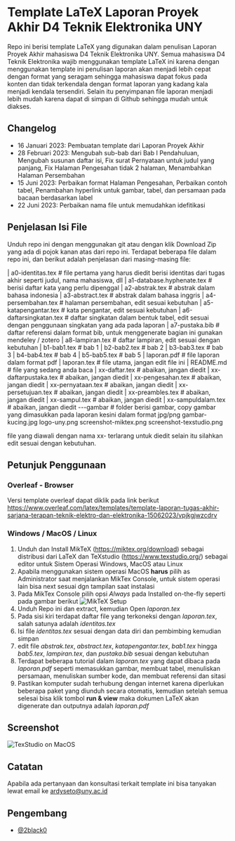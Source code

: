 
# Template LaTeX Laporan Proyek Akhir D4 Teknik Elektronika UNY

Repo ini berisi template LaTeX yang digunakan dalam penulisan Laporan Proyek Akhir mahasiswa D4 Teknik Elektronika UNY. Semua mahasiswa D4 Teknik Elektronika wajib menggunakan template LaTeX ini karena dengan menggunakan template ini penulisan laporan akan menjadi lebih cepat dengan format yang seragam sehingga mahasiswa dapat fokus pada konten dan tidak terkendala dengan format laporan yang kadang kala menjadi kendala tersendiri. Selain itu penyimpanan file laporan menjadi lebih mudah karena dapat di simpan di Github sehingga mudah untuk diakses.

## Changelog
- 16 Januari 2023: Pembuatan template dari Laporan Proyek Akhir
- 28 Februari 2023: Mengubah sub-bab dari Bab I Pendahuluan, Mengubah susunan daftar isi, Fix surat Pernyataan untuk judul yang panjang, Fix Halaman Pengesahan tidak 2 halaman, Menambahkan Halaman Persembahan
- 15 Juni 2023: Perbaikan format Halaman Pengesahan, Perbaikan contoh tabel, Penambahan hyperlink untuk gambar, tabel, dan persamaan pada bacaan berdasarkan label
- 22 Juni 2023: Perbaikan nama file untuk memudahkan idefitikasi

## Penjelasan Isi File

Unduh repo ini dengan menggunakan git atau dengan klik Download Zip yang ada di pojok kanan atas dari repo ini. Terdapat beberapa file dalam repo ini, dan berikut adalah penjelasan dari masing-masing file:

|   a0-identitas.tex            # file pertama yang harus diedit berisi identitas dari tugas akhir seperti judul, nama mahasiswa, dll
|   a1-database.hyphenate.tex   # berisi daftar kata yang perlu dipenggal
|   a2-abstrak.tex              # abstrak dalam bahasa indonesia
|   a3-abstract.tex             # abstrak dalam bahasa inggris
|   a4-persembahan.tex          # halaman persembahan, edit sesuai kebutuhan
|   a5-katapengantar.tex        # kata pengantar, edit sesuai kebutuhan
|   a6-daftarsingkatan.tex      # daftar singkatan dalam bentuk tabel, edit sesuai dengan penggunaan singkatan yang ada pada laporan
|   a7-pustaka.bib              # daftar referensi dalam format bib, untuk menggenerate bagian ini gunakan mendeley / zotero
|   a8-lampiran.tex             # daftar lampiran, edit sesuai dengan kebutuhan
|   b1-bab1.tex                 # bab 1
|   b2-bab2.tex                 # bab 2
|   b3-bab3.tex                 # bab 3
|   b4-bab4.tex                 # bab 4
|   b5-bab5.tex                 # bab 5
|   laporan.pdf                 # file laporan dalam format pdf
|   laporan.tex                 # file utama, jangan edit file ini 
|   README.md                   # file yang sedang anda baca
|   xx-daftar.tex               # abaikan, jangan diedit
|   xx-daftarpustaka.tex        # abaikan, jangan diedit
|   xx-pengesahan.tex           # abaikan, jangan diedit
|   xx-pernyataan.tex           # abaikan, jangan diedit
|   xx-persetujuan.tex          # abaikan, jangan diedit
|   xx-preambles.tex            # abaikan, jangan diedit
|   xx-sampul.tex               # abaikan, jangan diedit
|   xx-sampuldalam.tex          # abaikan, jangan diedit
\---gambar                      # folder berisi gambar, copy gambar yang dimasukkan pada laporan kesini dalam format jpg/png
        gambar-kucing.jpg
        logo-uny.png
        screenshot-miktex.png
        screenshot-texstudio.png


file yang diawali dengan nama xx- terlarang untuk diedit selain itu silahkan edit sesuai dengan kebutuhan.

## Petunjuk Penggunaan

### Overleaf - Browser
Versi template overleaf dapat diklik pada link berikut https://www.overleaf.com/latex/templates/template-laporan-tugas-akhir-sarjana-terapan-teknik-elektro-dan-elektronika-15062023/vpjkgjwzcdrv

### Windows / MacOS / Linux
1. Unduh dan Install MikTeX (https://miktex.org/download) sebagai distribusi dari LaTeX dan TeXstudio (https://www.texstudio.org/) sebagai editor untuk Sistem Operasi Windows, MacOS atau Linux
2. Apabila menggunakan sistem operasi MacOS **harus** pilih as Administrator saat menjalankan MikTex Console, untuk sistem operasi lain bisa next sesuai dgn tampilan saat instalasi
3. Pada MikTex Console pilih opsi _Always_ pada Installed on-the-fly seperti pada gambar berikut
![MikTeX Setup](gambar/screenshot-miktex.png "MikTeX Setup")
3. Unduh Repo ini dan extract, kemudian Open _laporan.tex_
4. Pada sisi kiri terdapat daftar file yang terkoneksi dengan _laporan.tex_, salah satunya adalah _identitas.tex_
5. Isi file _identitas.tex_ sesuai dengan data diri dan pembimbing kemudian simpan
6. edit file _abstrak.tex_, _abstract.tex_, _katapengantar.tex_, _bab1.tex_ hingga _bab5.tex_, _lampiran.tex_, dan _pustaka.bib_ sesuai dengan kebutuhan
7. Terdapat beberapa tutorial dalam _laporan.tex_ yang dapat dibaca pada _laporan.pdf_ seperti memasukkan gambar, membuat tabel, menuliskan persamaan, menuliskan sumber kode, dan membuat referensi dan sitasi
8. Pastikan komputer sudah terhubung dengan internet karena diperlukan beberapa paket yang diunduh secara otomatis, kemudian setelah semua selesai bisa klik tombol **run & view** maka dokumen LaTeX akan digenerate dan outputnya adalah _laporan.pdf_

## Screenshot
![TexStudio on MacOS](gambar/screenshot-texstudio.png "TexStudio on MacOS")

## Catatan
Apabila ada pertanyaan dan konsultasi terkait template ini bisa tanyakan lewat email ke ardyseto@uny.ac.id

## Pengembang

- [@2black0](https://www.github.com/2black0)

